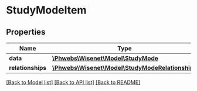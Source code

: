 # StudyModeItem

## Properties
Name | Type | Description | Notes
------------ | ------------- | ------------- | -------------
**data** | [**\Phwebs\Wisenet\Model\StudyMode**](StudyMode.md) |  | [optional] 
**relationships** | [**\Phwebs\Wisenet\Model\StudyModeRelationships**](StudyModeRelationships.md) |  | [optional] 

[[Back to Model list]](../../README.md#documentation-for-models) [[Back to API list]](../../README.md#documentation-for-api-endpoints) [[Back to README]](../../README.md)

